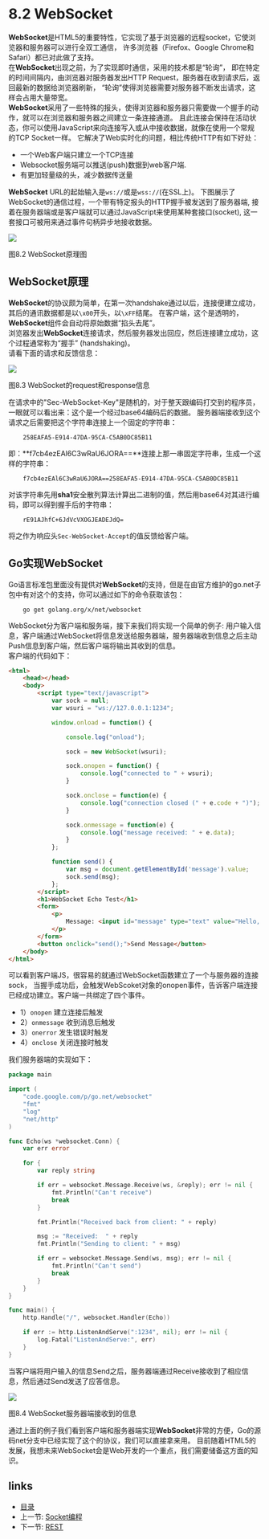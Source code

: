 # 8.2 WebSocket
**WebSocket**是HTML5的重要特性，它实现了基于浏览器的远程socket，它使浏览器和服务器可以进行全双工通信，
许多浏览器（Firefox、Google Chrome和Safari）都已对此做了支持。   
在**WebSocket**出现之前，为了实现即时通信，采用的技术都是“轮询”，
即在特定的时间间隔内，由浏览器对服务器发出HTTP Request，服务器在收到请求后，返回最新的数据给浏览器刷新，
“轮询”使得浏览器需要对服务器不断发出请求，这样会占用大量带宽。   
**WebSocket**采用了一些特殊的报头，使得浏览器和服务器只需要做一个握手的动作，就可以在浏览器和服务器之间建立一条连接通道。
且此连接会保持在活动状态，你可以使用JavaScript来向连接写入或从中接收数据，就像在使用一个常规的TCP Socket一样。
它解决了Web实时化的问题，相比传统HTTP有如下好处：   
- 一个Web客户端只建立一个TCP连接
- Websocket服务端可以推送(push)数据到web客户端.
- 有更加轻量级的头，减少数据传送量

**WebSocket** URL的起始输入是`ws://`或是`wss://`(在SSL上)。
下图展示了WebSocket的通信过程，一个带有特定报头的HTTP握手被发送到了服务器端, 
接着在服务器端或是客户端就可以通过JavaScript来使用某种套接口(socket), 这一套接口可被用来通过事件句柄异步地接收数据。

![](images/8.2.websocket.png?raw=true)

图8.2 WebSocket原理图

## WebSocket原理
**WebSocket**的协议颇为简单，在第一次handshake通过以后，连接便建立成功，其后的通讯数据都是以`\x00`开头，以`\xFF`结尾。
在客户端，这个是透明的，**WebSocket**组件会自动将原始数据“掐头去尾”。   
浏览器发出**WebSocket**连接请求，然后服务器发出回应，然后连接建立成功，这个过程通常称为“握手” (handshaking)。   
请看下面的请求和反馈信息：

![](images/8.2.websocket2.png?raw=true)

图8.3 WebSocket的request和response信息

在请求中的"Sec-WebSocket-Key"是随机的，对于整天跟编码打交到的程序员，一眼就可以看出来：这个是一个经过base64编码后的数据。
服务器端接收到这个请求之后需要把这个字符串连接上一个固定的字符串：
```
	258EAFA5-E914-47DA-95CA-C5AB0DC85B11
```
即：**f7cb4ezEAl6C3wRaU6JORA==**连接上那一串固定字符串，生成一个这样的字符串：
```
	f7cb4ezEAl6C3wRaU6JORA==258EAFA5-E914-47DA-95CA-C5AB0DC85B11
```
对该字符串先用**sha1**安全散列算法计算出二进制的值，然后用base64对其进行编码，即可以得到握手后的字符串：
```
	rE91AJhfC+6JdVcVXOGJEADEJdQ=
```
将之作为响应头`Sec-WebSocket-Accept`的值反馈给客户端。

## Go实现WebSocket
Go语言标准包里面没有提供对**WebSocket**的支持，但是在由官方维护的go.net子包中有对这个的支持，你可以通过如下的命令获取该包：
```
	go get golang.org/x/net/websocket
```

WebSocket分为客户端和服务端，接下来我们将实现一个简单的例子:
用户输入信息，客户端通过WebSocket将信息发送给服务器端，服务器端收到信息之后主动Push信息到客户端，然后客户端将输出其收到的信息。   
客户端的代码如下：
```html
<html>
	<head></head>
	<body>
		<script type="text/javascript">
			var sock = null;
			var wsuri = "ws://127.0.0.1:1234";

			window.onload = function() {

				console.log("onload");

				sock = new WebSocket(wsuri);

				sock.onopen = function() {
					console.log("connected to " + wsuri);
				}

				sock.onclose = function(e) {
					console.log("connection closed (" + e.code + ")");
				}

				sock.onmessage = function(e) {
					console.log("message received: " + e.data);
				}
			};

			function send() {
				var msg = document.getElementById('message').value;
				sock.send(msg);
			};
		</script>
		<h1>WebSocket Echo Test</h1>
		<form>
			<p>
				Message: <input id="message" type="text" value="Hello, world!">
			</p>
		</form>
		<button onclick="send();">Send Message</button>
	</body>
</html>
```

可以看到客户端JS，很容易的就通过WebSocket函数建立了一个与服务器的连接sock，
当握手成功后，会触发WebScoket对象的onopen事件，告诉客户端连接已经成功建立。客户端一共绑定了四个事件。

- 1）`onopen` 建立连接后触发
- 2）`onmessage` 收到消息后触发
- 3）`onerror` 发生错误时触发
- 4）`onclose` 关闭连接时触发

我们服务器端的实现如下：
```go
package main

import (
	"code.google.com/p/go.net/websocket"
	"fmt"
	"log"
	"net/http"
)

func Echo(ws *websocket.Conn) {
	var err error

	for {
		var reply string

		if err = websocket.Message.Receive(ws, &reply); err != nil {
			fmt.Println("Can't receive")
			break
		}

		fmt.Println("Received back from client: " + reply)

		msg := "Received:  " + reply
		fmt.Println("Sending to client: " + msg)

		if err = websocket.Message.Send(ws, msg); err != nil {
			fmt.Println("Can't send")
			break
		}
	}
}

func main() {
	http.Handle("/", websocket.Handler(Echo))

	if err := http.ListenAndServe(":1234", nil); err != nil {
		log.Fatal("ListenAndServe:", err)
	}
}
```

当客户端将用户输入的信息Send之后，服务器端通过Receive接收到了相应信息，然后通过Send发送了应答信息。

![](images/8.2.websocket3.png?raw=true)

图8.4 WebSocket服务器端接收到的信息

通过上面的例子我们看到客户端和服务器端实现**WebSocket**非常的方便，Go的源码net分支中已经实现了这个的协议，我们可以直接拿来用。
目前随着HTML5的发展，我想未来WebSocket会是Web开发的一个重点，我们需要储备这方面的知识。


## links
   * [目录](<preface.md>)
   * 上一节: [Socket编程](<08.1.md>)
   * 下一节: [REST](<08.3.md>)
